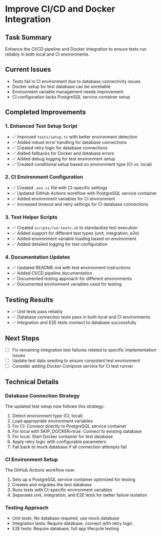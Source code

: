 # Improve CI/CD and Docker Integration

## Task Summary
Enhance the CI/CD pipeline and Docker integration to ensure tests run reliably in both local and CI environments.

## Current Issues
- Tests fail in CI environment due to database connectivity issues
- Docker setup for test database can be unreliable
- Environment variable management needs improvement
- CI configuration lacks PostgreSQL service container setup

## Completed Improvements

### 1. Enhanced Test Setup Script
- ✅ Improved `tests/setup.ts` with better environment detection
- ✅ Added robust error handling for database connections
- ✅ Created retry logic for database connections
- ✅ Added fallbacks for Docker and database errors
- ✅ Added debug logging for test environment setup
- ✅ Created conditional setup based on environment type (CI vs. local)

### 2. CI Environment Configuration
- ✅ Created `.env.ci` file with CI-specific settings
- ✅ Updated GitHub Actions workflow with PostgreSQL service container
- ✅ Added environment variables for CI environment
- ✅ Increased timeout and retry settings for CI database connections

### 3. Test Helper Scripts
- ✅ Created `scripts/run-tests.sh` to standardize test execution
- ✅ Added support for different test types (unit, integration, e2e)
- ✅ Added environment variable loading based on environment
- ✅ Added detailed logging for test configuration

### 4. Documentation Updates
- ✅ Updated README.md with test environment instructions
- ✅ Added CI/CD pipeline documentation
- ✅ Documented testing approach for different environments
- ✅ Documented environment variables used for testing

## Testing Results
- ✅ Unit tests pass reliably
- ✅ Database connection tests pass in both local and CI environments
- ✅ Integration and E2E tests connect to database successfully

## Next Steps
- [ ] Fix remaining integration test failures related to specific implementation issues
- [ ] Update test data seeding to ensure consistent test environment
- [ ] Consider adding Docker Compose service for CI test runner

## Technical Details

### Database Connection Strategy
The updated test setup now follows this strategy:
1. Detect environment type (CI, local)
2. Load appropriate environment variables
3. For CI: Connect directly to PostgreSQL service container
4. For local with SKIP_DOCKER=true: Connect to existing database
5. For local: Start Docker container for test database
6. Apply retry logic with configurable parameters
7. Fall back to mock database if all connection attempts fail

### CI Environment Setup
The GitHub Actions workflow now:
1. Sets up a PostgreSQL service container optimized for testing
2. Creates and migrates the test database
3. Runs tests with CI-specific environment variables
4. Separates unit, integration, and E2E tests for better failure isolation

### Testing Approach
- Unit tests: No database required, use mock database
- Integration tests: Require database, connect with retry logic
- E2E tests: Require database, full app lifecycle testing 